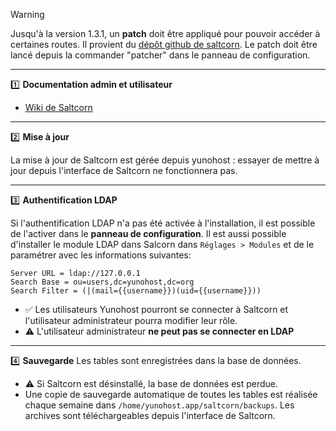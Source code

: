 > [!WARNING]
> Jusqu'à la version 1.3.1, un **patch** doit être appliqué pour pouvoir accéder à certaines routes. Il provient du [dépôt github de saltcorn](https://github.com/saltcorn/saltcorn/issues/3660).
> Le patch doit être lancé depuis la commander "patcher" dans le panneau de configuration.

---

1️⃣  **Documentation admin et utilisateur** 

* [Wiki de Saltcorn](https://wiki.saltcorn.com/)

--- 

2️⃣ **Mise à jour**  

 La mise à jour de Saltcorn est gérée depuis yunohost : essayer de mettre à jour depuis l'interface de Saltcorn ne fonctionnera pas.

--- 

3️⃣ **Authentification LDAP**

Si l'authentification LDAP n'a pas été activée à l'installation, il est possible de l'activer dans le **panneau de configuration**. Il est aussi possible d'installer le module LDAP dans Salcorn dans `Réglages > Modules` et de le paramétrer avec les informations suivantes:
```
Server URL = ldap://127.0.0.1
Search Base = ou=users,dc=yunohost,dc=org
Search Filter = (|(mail={{username}})(uid={{username}}))
```


* :white_check_mark: Les utilisateurs Yunohost pourront se connecter à Saltcorn et l'utilisateur administrateur pourra modifier leur rôle.  
* ⚠️ L'utilisateur administrateur **ne peut pas se connecter en LDAP**

---

4️⃣ **Sauvegarde**
Les tables sont enregistrées dans la base de données.

* ⚠️ Si Saltcorn est désinstallé, la base de données est perdue.
* Une copie de sauvegarde automatique de toutes les tables est réalisée chaque semaine dans `/home/yunohost.app/saltcorn/backups`. Les archives sont téléchargeables depuis l'interface de Saltcorn.
